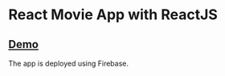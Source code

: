# React Movie App with ReactJS

## [Demo](https://react-movie-app-f93a8.firebaseapp.com/)

The app is deployed using Firebase.